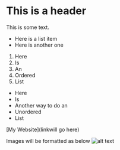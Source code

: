 # This is a header

This is some text.

* Here is a list item
* Here is another one

1. Here 
2. Is
3. An
4. Ordered
5. List

- Here 
- Is
- Another way to do an
- Unordered
- List

[My Website](linkwill go here)

Images will be formatted as below
![alt text](image.jpg)
